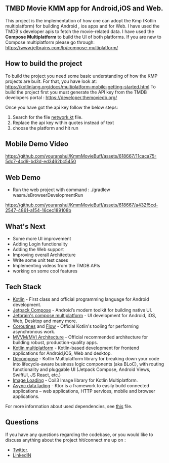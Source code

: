 ## TMBD Movie KMM app for Android,iOS and Web.
This project is the implementation of how one can adopt the Kmp (Kotlin multiplatform) for building Android , ios apps and for Web.
I have used the TMDB's developer apis to fetch the movie-related data. I have used the **Compose Multiplatform** to build the 
UI of both platforms. If you are new to Compose multiplatform please go through: https://www.jetbrains.com/lp/compose-multiplatform/ 


## How to build the project
To build the project you need some basic understanding of how the KMP projects are built.
For that, you have look at: https://kotlinlang.org/docs/multiplatform-mobile-getting-started.html
To build the project first you must generate the API key from the TMDB developers portal : 
https://developer.themoviedb.org/

Once you have got the api key follow the below steps:
 1. Search for the file [network.kt](/shared/src/commonMain/kotlin/data/network.kt) file.
 2. Replace the api key within quotes instead of text <Replace with your tmdb token>
 3. choose the platform and hit run


## Mobile Demo Video

https://github.com/youranshul/KmmMovieBuff/assets/618667/11caca75-5dc7-4cd9-bd3d-ed3462bc5450


## Web Demo

- Run the web project with command : ./gradlew wasmJsBrowserDevelopmentRun 

https://github.com/youranshul/KmmMovieBuff/assets/618667/a432f5cd-2547-4861-a154-16cec189108b


## What's Next
  - Some more UI improvement
  - Adding Login functionality
  - Adding the Web support
  - Improving overall Architecture
  - Write some unit test cases
  - Implementing videos from the TMDB APIs
  - working on some cool features
    
## Tech Stack
- [Kotlin](https://kotlinlang.org/) - First class and official programming language for Android development.
- [Jetpack Compose](https://developer.android.com/jetpack/compose) - Android’s modern toolkit for building native UI.
- [Jetbrain's compose multiplatform](https://www.jetbrains.com/lp/compose-multiplatform/) - UI development for Android, iOS, Web, Desktop and many more.
- [Coroutines](https://kotlinlang.org/docs/reference/coroutines-overview.html) and [Flow](https://kotlinlang.org/docs/reference/coroutines/flow.html#asynchronous-flow) - Official Kotlin's tooling for performing asynchronous work.
- [MVVM/MVI Architecture](https://developer.android.com/jetpack/guide) - Official recommended architecture for building robust, production-quality apps.
- [Kotlin multiplatform](https://kotlinlang.org/docs/multiplatform-mobile-getting-started.html) - Kotlin-based development for frontend applications for Android,iOS, Web and desktop.
- [Decompose](https://arkivanov.github.io/Decompose/) - Kotlin Multiplatform library for breaking down your code into lifecycle-aware business logic components (aka BLoC), with routing functionality and pluggable UI (Jetpack Compose, Android Views, SwiftUI, JS React, etc.)
- [Image Loading](https://coil-kt.github.io/coil/upgrading_to_coil3/) - Coil3 Image library for Kotlin Multiplatform.
- [Async data lading](https://ktor.io/docs/welcome.html) - Ktor is a framework to easily build connected applications – web applications, HTTP services, mobile and browser applications.

For more information about used dependencies, see [this](/gradle/libs.versions.toml) file.

## Questions

If you have any questions regarding the codebase, or you would like to discuss anything about the project hit/connect me up on :

 - [Twitter](https://twitter.com/RealLifeGyan).
 - [LinkedIN](https://www.linkedin.com/in/anshul-upadhyay-13189952/)



